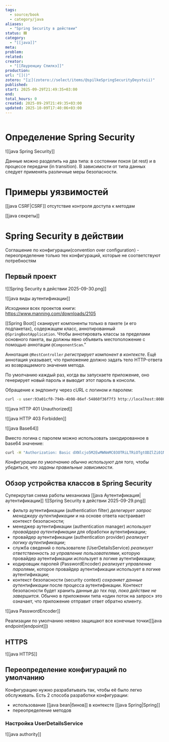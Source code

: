 ```yaml
---
tags:
  - source/book
  - category/java
aliases:
  - "Spring Security в действии"
status: 🟦
category:
  - "[[java]]"
meta: 
problem: 
related: 
creator:
  - "[[Лауренциу Спилкэ]]"
production: 
url: "[]()"
zotero: "[🇿](zotero://select/items/@spilkeSpringSecurityDeystvii)"
published: 
start: 2025-09-29T21:49:35+03:00
end: 
total_hours: 0
created: 2025-09-29T21:49:35+03:00
updated: 2025-10-09T17:40:06+03:00
---
```


```table-of-contents
```
# Определение Spring Security
![[java Spring Security]]

Данные можно разделить на два типа: в состоянии покоя (at rest) и в процессе передачи (in transition). В зависимости от типа данных следует применять различные меры безопасности.

# Примеры уязвимостей
[[java CSRF|CSRF]]
отсутствие контроля доступа к методам

[[java секреты]]

# Spring Security в действии

Соглашение по конфигурации(convention over configuration) - переопределение только тех конфигураций, которые не соответствуют потребностям

## Первый проект
![[Spring Security в действии 2025-09-30.png]]

![[java виды аутентификации]]

Исходники всех проектов книги: https://www.manning.com/downloads/2105

[[Spring Boot]] сканирует компоненты только в пакете (и его подпакетах), содержащем класс, аннотированный `@SpringBootApplication`. Чтобы аннотировать классы за пределами основного пакета, вы должны явно объявить местоположение с помощью аннотации `@ComponentScan`.”

Аннотация `@RestController` *регистрирует компонент в контексте*. Ещё аннотация указывает, что приложение должно задать тело HTTP-ответа из возвращаемого значения метода.

По умолчанию каждый раз, когда вы запускаете приложение, оно генерирует новый пароль и выводит этот пароль в консоли.

Обращение к эндпоинту через cURL с логином и паролем:
```bash
curl -u user:93a01cf0-794b-4b98-86ef-54860f36f7f3 http://localhost:8080/hello
```

![[java HTTP 401 Unauthorized]]

![[java HTTP 403 Forbidden]]

![[java Base64]]

Вместо логина с паролем можно использовать закодированное в base64 значение:
```bash
curl -H "Authorization: Basic dXNlcjo5M2EwMWNmMC03OTRiLTRiOTgtODZlZi01NDg2MGYzNmY3ZjM=" localhost:8080/hello
```

*Конфигурации по умолчанию обычно используют для того, чтобы убедиться, что заданы правильные зависимости*.

## Обзор устройства классов в Spring Security

Суперкрутая схема работы механизма [[java Аутентификация|аутентификации]]
![[Spring Security в действии 2025-09-29.png]]

- фильтр аутентификации (authentication filter) *делегирует запрос менеджеру аутентификации* и на основе ответа настраивает контекст безопасности;
- менеджер аутентификации (authentication manager) *использует провайдера аутентификации* для обработки аутентификации;
- провайдер аутентификации (authentication provider) *реализует логику аутентификации*;
- служба сведений о пользователе (UserDetailsService) *реализует ответственность за управление пользователями*, которую провайдер аутентификации использует в логике аутентификации;
- кодировщик паролей (PasswordEncoder) *реализует управление паролями*, которое провайдер аутентификации использует в логике аутентификации;
- контекст безопасности (security context) *сохраняет данные аутентификации* после процесса аутентификации. Контекст безопасности будет хранить данные *до тех пор, пока действие не завершится*. Обычно в приложении типа «один поток на запрос» это означает, что приложение отправит ответ обратно клиенту.

![[java PasswordEncoder]]

Реализации по умолчанию неявно защищают все конечные точки([[java endpoint|endpoint]])
## HTTPS
![[java HTTPS]]

## Переопределение конфигураций по умолчанию

Конфигурацию нужно разрабатывать так, чтобы её было легко обслуживать.
Есть 2 способа разработки конфигурации:
- использование [[java bean|бинов]] в контексте [[java Spring|Spring]]
- переопределение методов

### Настройка UserDetailsService
![[java authority]]
